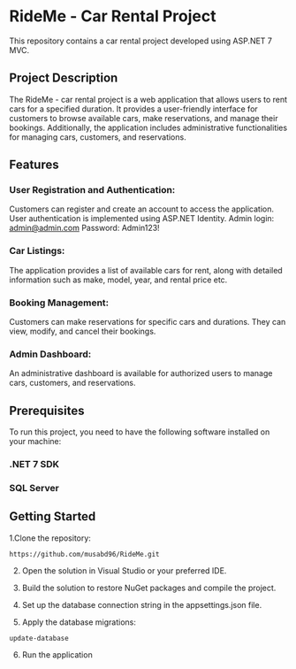 # RideMe - Car Rental Project
This repository contains a car rental project developed using ASP.NET 7 MVC.

## Project Description
The RideMe - car rental project is a web application that allows users to rent cars for a specified duration. 
It provides a user-friendly interface for customers to browse available cars, 
make reservations, and manage their bookings. 
Additionally, the application includes administrative functionalities for managing cars, customers, and reservations.

## Features
### User Registration and Authentication: 
Customers can register and create an account to access the application. User authentication is implemented using ASP.NET Identity.
Admin login: admin@admin.com
Password: Admin123!
### Car Listings: 
The application provides a list of available cars for rent, along with detailed information such as make, model, year, and rental price etc.
### Booking Management: 
Customers can make reservations for specific cars and durations. They can view, modify, and cancel their bookings.
### Admin Dashboard: 
An administrative dashboard is available for authorized users to manage cars, customers, and reservations.

## Prerequisites
To run this project, you need to have the following software installed on your machine:
### .NET 7 SDK
### SQL Server

## Getting Started
1.Clone the repository:
```
https://github.com/musabd96/RideMe.git
```
2. Open the solution in Visual Studio or your preferred IDE.

3. Build the solution to restore NuGet packages and compile the project.

4. Set up the database connection string in the appsettings.json file.

5. Apply the database migrations:
```
update-database
```
6. Run the application




